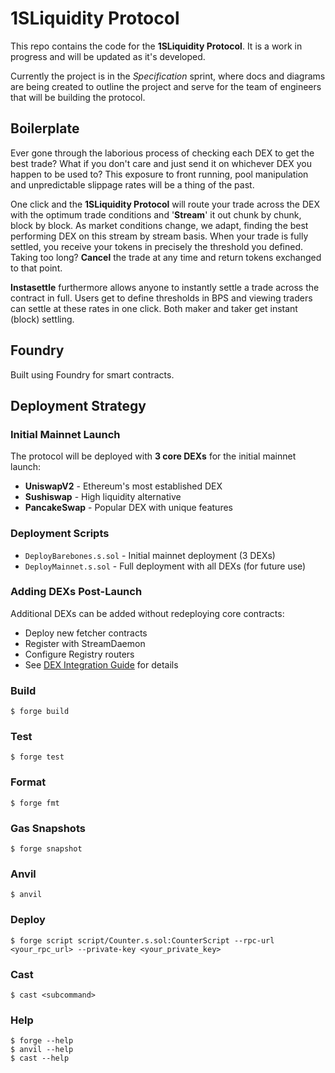 # 1SLiquidity Protocol

This repo contains the code for the **1SLiquidity Protocol**. It is a work in progress and will be updated as it's developed.

Currently the project is in the _Specification_ sprint, where docs and diagrams are being created to outline the project and serve for the team of engineers that will be building the protocol.

## Boilerplate

Ever gone through the laborious process of checking each DEX to get the best trade? What if you don't care and just send it on whichever DEX you happen to be used to? This exposure to front running, pool manipulation and unpredictable slippage rates will be a thing of the past.

One click and the **1SLiquidity Protocol** will route your trade across the DEX with the optimum trade conditions and '**Stream**' it out chunk by chunk, block by block. As market conditions change, we adapt, finding the best performing DEX on this stream by stream basis. When your trade is fully settled, you receive your tokens in precisely the threshold you defined. Taking too long? **Cancel** the trade at any time and return tokens exchanged to that point.

**Instasettle** furthermore allows anyone to instantly settle a trade across the contract in full. Users get to define thresholds in BPS and viewing traders can settle at these rates in one click. Both maker and taker get instant (block) settling.

## Foundry

Built using Foundry for smart contracts.

## Deployment Strategy

### Initial Mainnet Launch

The protocol will be deployed with **3 core DEXs** for the initial mainnet launch:

- **UniswapV2** - Ethereum's most established DEX
- **Sushiswap** - High liquidity alternative
- **PancakeSwap** - Popular DEX with unique features

### Deployment Scripts

- `DeployBarebones.s.sol` - Initial mainnet deployment (3 DEXs)
- `DeployMainnet.s.sol` - Full deployment with all DEXs (for future use)

### Adding DEXs Post-Launch

Additional DEXs can be added without redeploying core contracts:

- Deploy new fetcher contracts
- Register with StreamDaemon
- Configure Registry routers
- See [DEX Integration Guide](DEX_INTEGRATION_GUIDE.md) for details

### Build

```shell
$ forge build
```

### Test

```shell
$ forge test
```

### Format

```shell
$ forge fmt
```

### Gas Snapshots

```shell
$ forge snapshot
```

### Anvil

```shell
$ anvil
```

### Deploy

```shell
$ forge script script/Counter.s.sol:CounterScript --rpc-url <your_rpc_url> --private-key <your_private_key>
```

### Cast

```shell
$ cast <subcommand>
```

### Help

```shell
$ forge --help
$ anvil --help
$ cast --help
```
